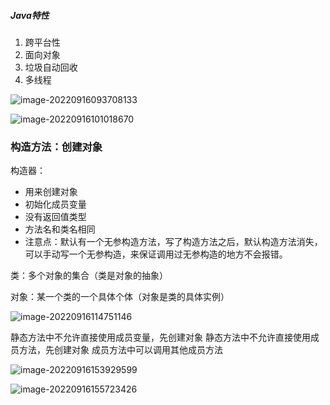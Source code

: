 ##### Java特性

1. 跨平台性
2. 面向对象
3. 垃圾自动回收
4. 多线程

![image-20220916093708133](C:\Users\lixuanhui\AppData\Roaming\Typora\typora-user-images\image-20220916093708133.png)

![image-20220916101018670](C:\Users\lixuanhui\AppData\Roaming\Typora\typora-user-images\image-20220916101018670.png)

### 构造方法：创建对象

构造器：

- 用来创建对象
- 初始化成员变量
- 没有返回值类型 
- 方法名和类名相同
- 注意点：默认有一个无参构造方法，写了构造方法之后，默认构造方法消失，可以手动写一个无参构造，来保证调用过无参构造的地方不会报错。

类：多个对象的集合（类是对象的抽象）

对象：某一个类的一个具体个体（对象是类的具体实例）

![image-20220916114751146](C:\Users\lixuanhui\AppData\Roaming\Typora\typora-user-images\image-20220916114751146.png)

 静态方法中不允许直接使用成员变量，先创建对象
		静态方法中不允许直接使用成员方法，先创建对象
		成员方法中可以调用其他成员方法

![image-20220916153929599](C:\Users\lixuanhui\AppData\Roaming\Typora\typora-user-images\image-20220916153929599.png)

![image-20220916155723426](C:\Users\lixuanhui\AppData\Roaming\Typora\typora-user-images\image-20220916155723426.png)
